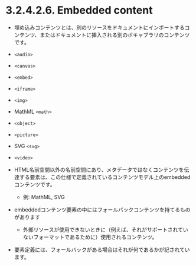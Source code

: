 # 3.2.4.2.6. Embedded content

- 埋め込みコンテンツとは、別のリソースをドキュメントにインポートするコンテンツ、またはドキュメントに挿入される別のボキャブラリのコンテンツです。

- `<audio>`
- `<canvas>`
- `<embed>`
- `<iframe>`
- `<img>`
- MathML `<math>`
- `<object>`
- `<picture>`
- SVG `<svg>`
- `<video>`

- HTML名前空間以外の名前空間にあり、メタデータではなくコンテンツを伝達する要素は、この仕様で定義されているコンテンツモデル上のembeddedコンテンツです。
    - 例: MathML, SVG
- embeddedコンテンツ要素の中にはフォールバックコンテンツを持てるものがあります
    - 外部リソースが使用できないときに（例えば、それがサポートされていないフォーマットであるために）使用されるコンテンツ。
- 要素定義には、フォールバックがある場合はそれが何であるかが記されています。
